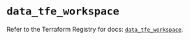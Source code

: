 # `data_tfe_workspace`

Refer to the Terraform Registry for docs: [`data_tfe_workspace`](https://registry.terraform.io/providers/hashicorp/tfe/0.61.0/docs/data-sources/workspace).

